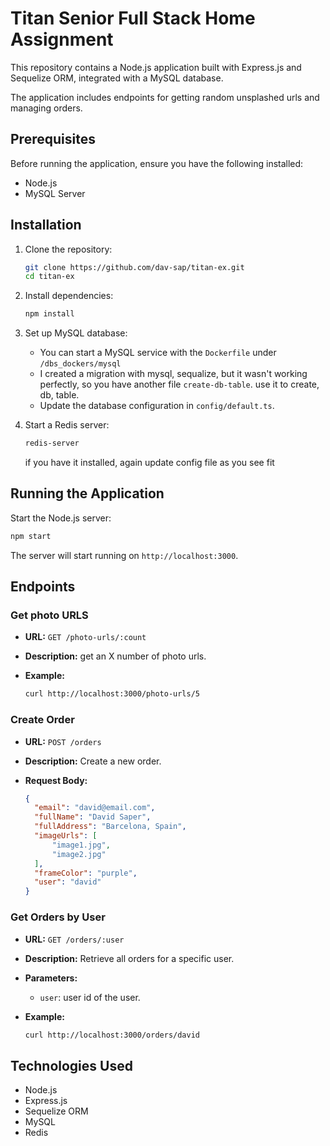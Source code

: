 
# Titan Senior Full Stack Home Assignment

This repository contains a Node.js application built with Express.js and Sequelize ORM, integrated with a MySQL database.

The application includes endpoints for getting random unsplashed urls and managing orders.

## Prerequisites

Before running the application, ensure you have the following installed:

- Node.js
- MySQL Server

## Installation

1. Clone the repository:

   ```bash
   git clone https://github.com/dav-sap/titan-ex.git
   cd titan-ex
   ```

2. Install dependencies:

   ```bash
   npm install
   ```

3. Set up MySQL database:
   - You can start a MySQL service with the `Dockerfile` under `/dbs_dockers/mysql`
   - I created a migration with mysql, sequalize, but it wasn't working perfectly, so you have another file `create-db-table`. use it to create, db, table.
   - Update the database configuration in `config/default.ts`.

4. Start a Redis server:

   ```bash
   redis-server
   ```
    if you have it installed, again update config file as you see fit


## Running the Application

Start the Node.js server:

```bash
npm start
```

The server will start running on `http://localhost:3000`.

## Endpoints

### Get photo URLS

- **URL:** `GET /photo-urls/:count`
- **Description:** get an X number of photo urls.
- **Example:**

  ```bash
  curl http://localhost:3000/photo-urls/5
  ```
  
### Create Order

- **URL:** `POST /orders`
- **Description:** Create a new order.
- **Request Body:**

  ```json
  {
    "email": "david@email.com",
    "fullName": "David Saper",
    "fullAddress": "Barcelona, Spain",
    "imageUrls": [
        "image1.jpg",
        "image2.jpg"
    ],
    "frameColor": "purple",
    "user": "david"
  }
  ```

### Get Orders by User

- **URL:** `GET /orders/:user`
- **Description:** Retrieve all orders for a specific user.
- **Parameters:**
    - `user`: user id of the user.
- **Example:**

  ```bash
  curl http://localhost:3000/orders/david
  ```

## Technologies Used

- Node.js
- Express.js
- Sequelize ORM
- MySQL
- Redis
